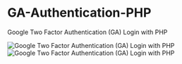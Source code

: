 # GA-Authentication-PHP
Google Two Factor Authentication (GA) Login with PHP

![Google Two Factor Authentication (GA) Login with PHP](https://i.hizliresim.com/rGoAJo.png)
![Google Two Factor Authentication (GA) Login with PHP](https://i.hizliresim.com/uyUflX.png)
